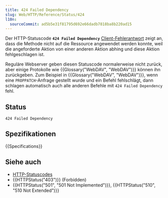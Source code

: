 ```yaml
---
title: 424 Failed Dependency
slug: Web/HTTP/Reference/Status/424
l10n:
  sourceCommit: ad5b5e31f81795d692e66dadb7818ba8b220ad15
---
```


Der HTTP-Statuscode **`424 Failed Dependency`** [Client-Fehlerantwort](/de/docs/Web/HTTP/Reference/Status#client_error_responses) zeigt an, dass die Methode nicht auf die Ressource angewendet werden konnte, weil die angeforderte Aktion von einer anderen Aktion abhing und diese Aktion fehlgeschlagen ist.

Reguläre Webserver geben diesen Statuscode normalerweise nicht zurück, aber einige Protokolle wie {{Glossary("WebDAV", "WebDAV")}} können ihn zurückgeben. Zum Beispiel in {{Glossary("WebDAV", "WebDAV")}}, wenn eine `PROPPATCH`-Anfrage gestellt wurde und ein Befehl fehlschlägt, dann schlagen automatisch auch alle anderen Befehle mit `424 Failed Dependency` fehl.

## Status

```http
424 Failed Dependency
```

## Spezifikationen

{{Specifications}}

## Siehe auch

- [HTTP-Statuscodes](/de/docs/Web/HTTP/Reference/Status)
- {{HTTPStatus("403")}} (Forbidden)
- {{HTTPStatus("501", "501 Not Implemented")}}, {{HTTPStatus("510", "510 Not Extended")}}
